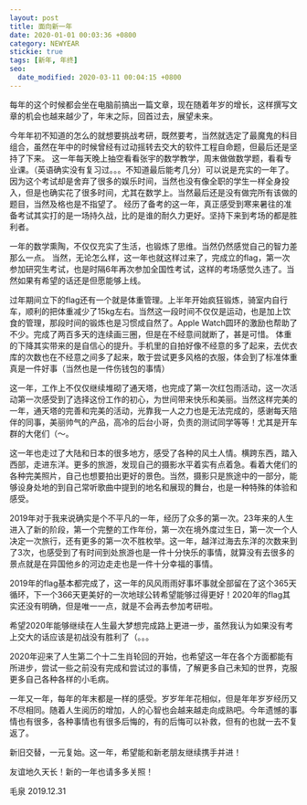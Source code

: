 ```yaml
---
layout: post
title: 面向新一年
date: 2020-01-01 00:03:36 +0800
category: NEWYEAR
stickie: true
tags: [新年, 年终]
seo:
  date_modified: 2020-03-11 00:04:15 +0800
---
```


每年的这个时候都会坐在电脑前搞出一篇文章，现在随着年岁的增长，这样撰写文章的机会也越来越少了，年末之际，回首过去，展望未来。

今年年初不知道的怎么的就想要挑战考研，既然要考，当然就选定了最魔鬼的科目组合，虽然在年中的时候曾经有过动摇转去交大的软件工程自命题，但最后还是坚持了下来。
这一年每天晚上抽空看看张宇的数学教学，周末做做数学题，看看专业课。（英语确实没有复习过。。。不知道最后能考几分）可以说是充实的一年了。因为这个考试却是舍弃了很多的娱乐时间，当然也没有像全职的学生一样全身投入，但是也确实花了很多时间，尤其在数学上。当然最后还是没有做完所有该做的题目，当然及格也是不指望了。
经历了备考的这一年，真正感受到寒来暑往的准备考试其实打的是一场持久战，比的是谁的耐久力更好。坚持下来到考场的都是胜利者。
<!--more-->
<p id='more'></p>
一年的数学熏陶，不仅仅充实了生活，也锻炼了思维。当然仍然感觉自己的智力差那么一点。
当然，无论怎么样，这一年也就这样过来了，完成立的flag，第一次参加研究生考试，也是时隔6年再次参加全国性考试，这样的考场感觉久违了。当然如果有希望的话还是但愿能够上线。

过年期间立下的flag还有一个就是体重管理。上半年开始疯狂锻炼，骑室内自行车，顺利的把体重减少了15kg左右。当然这一段时间不仅仅是运动，也是加上饮食的管理，那段时间的锻炼也是习惯成自然了。Apple Watch圆环的激励也帮助了不少。完成了两百多天的连续画三圈，但是在不经意间就断了，甚是可惜。
体重的下降其实带来的是自信心的提升。手机里的自拍好像不经意的多了起来，去优衣库的次数也在不经意之间多了起来，敢于尝试更多风格的衣服，体会到了标准体重真是一件好事（当然也是一件伤钱包的事情）

这一年，工作上不仅仅继续堆砌了通天塔，也完成了第一次红包雨活动，这一次活动第一次感受到了选择这份工作的初心，为世间带来快乐和美丽。当然这样完美的一年，通天塔的完善和完美的活动，光靠我一人之力也是无法完成的，感谢每天陪伴的同事，美丽帅气的产品，高冷的后台小哥，负责的测试同学等等！尤其是开车群的大佬们（～。

这一年也走过了大陆和日本的很多地方，感受了各种的风土人情。横跨东西，踏入西部，走进东洋。更多的旅游，发现自己的摄影水平着实有点着急。看着大佬们的各种完美照片，自己也想要拍出更好的景色。当然，摄影只是旅途中的一部分，能够设身处地的到自己常听歌曲中提到的地名和展现的舞台，也是一种特殊的体验和感受。

2019年对于我来说确实是个不平凡的一年，经历了众多的第一次。23年来的人生进入了新的阶段，第一个完整的工作年份，第一次在境外度过生日，第一次一个人决定一次旅行，还有更多的第一次不胜枚举。这一年，越洋过海去东洋的次数来到了3次，也感受到了有时间到处旅游也是一件十分快乐的事情，就算没有去很多的景点就是在异国他乡的河边走走也是一件十分幸福的事情。

2019年的flag基本都完成了，这一年的风风雨雨好事坏事就全部留在了这个365天循环，下一个366天更美好的一次地球公转希望能够过得更好！2020年的flag其实还没有明确，但是唯一一点，就是不会再去参加考研啦。

希望2020年能够继续在人生最大梦想完成路上更进一步，虽然我认为如果没有考上交大的话应该是初战没有胜利了（。。。

2020年迎来了人生第二个十二生肖轮回的开始，也希望这一年在各个方面都能有所进步，尝试一些之前没有完成和尝试过的事情，了解更多自己未知的世界，克服更多自己各种各样的小毛病。

一年又一年，每年的年末都是一样的感受。岁岁年年花相似，但是年年岁岁经历又不尽相同。随着人生阅历的增加，人的心智也会越来越走向成熟吧。今年遗憾的事情也有很多，各种事情也有很多后悔的，有的后悔可以补救，但有的也就一去不复返了。

新旧交替，一元复始。这一年，希望能和新老朋友继续携手并进！

友谊地久天长！新的一年也请多多关照！


毛泉
2019.12.31


